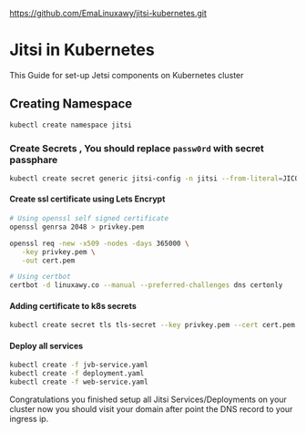 https://github.com/EmaLinuxawy/jitsi-kubernetes.git

# Jitsi in Kubernetes

This Guide for set-up Jetsi components on Kubernetes cluster

## Creating Namespace

```bash
kubectl create namespace jitsi
```

### Create Secrets , You should replace `passw0rd` with secret passphare

```bash
kubectl create secret generic jitsi-config -n jitsi --from-literal=JICOFO_COMPONENT_SECRET=passw0rd --from-literal=JICOFO_AUTH_PASSWORD=passw0rd --from-literal=JVB_AUTH_PASSWORD=passw0rd --from-literal=JIGASI_XMPP_PASSWORD=passw0rd --from-literal=JIBRI_RECORDER_PASSWORD=passw0rd --from-literal=JIBRI_XMPP_PASSWORD=passw0rd
```

#### Create ssl certificate using Lets Encrypt 
```bash
# Using openssl self signed certificate
openssl genrsa 2048 > privkey.pem

openssl req -new -x509 -nodes -days 365000 \
   -key privkey.pem \
   -out cert.pem

# Using certbot
certbot -d linuxawy.co --manual --preferred-challenges dns certonly
```
#### Adding certificate to k8s secrets 
```bash
kubectl create secret tls tls-secret --key privkey.pem --cert cert.pem -n jitsi
```

#### Deploy all services 

```bash
kubectl create -f jvb-service.yaml
kubectl create -f deployment.yaml
kubectl create -f web-service.yaml
```


Congratulations you finished setup all Jitsi Services/Deployments on your cluster now you should visit your domain after point the DNS record to your ingress ip.
